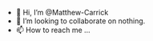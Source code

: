 - 👋 Hi, I’m @Matthew-Carrick
- 💞️ I’m looking to collaborate on nothing.
- 📫 How to reach me ...

<!---
Matthew-Carrick/Matthew-Carrick is a ✨ special ✨ repository because its `README.md` (this file) appears on your GitHub profile.
You can click the Preview link to take a look at your changes.
--->
